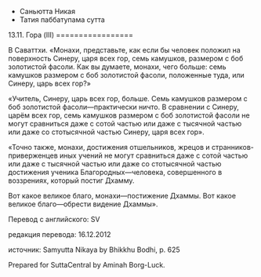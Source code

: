 









* Саньютта Никая
* Татия паббатупама сутта


13\.11\. Гора \(III\)
\=\=\=\=\=\=\=\=\=\=\=\=\=\=\=\=\=



В Саваттхи\. «Монахи, представьте, как если бы человек положил на поверхность Синеру, царя всех гор, семь камушков, размером с боб золотистой фасоли\. Как вы думаете, монахи, чего больше: семь камушков размером с боб золотистой фасоли, положенные туда, или Синеру, царь всех гор?»


«Учитель, Синеру, царь всех гор, больше\. Семь камушков размером с боб золотистой фасоли—практически ничто\. В сравнении с Синеру, царём всех гор, семь камушков размером с боб золотистой фасоли не могут сравниться даже с сотой частью или даже с тысячной частью или даже со стотысячной частью Синеру, царя всех гор»\.


«Точно также, монахи, достижения отшельников, жрецов и странников\-приверженцев иных учений не могут сравниться даже с сотой частью или даже с тысячной частью или даже со стотысячной частью достижения ученика Благородных—человека, совершенного в воззрениях, который постиг Дхамму\.


Вот какое великое благо, монахи—постижение Дхаммы\. Вот какое великое благо—обрести видение Дхаммы»\.



Перевод с английского: SV


редакция перевода: 16\.12\.2012


источник: Samyutta Nikaya by Bhikkhu Bodhi, p\. 625


Prepared for SuttaCentral by Aminah Borg\-Luck\.






